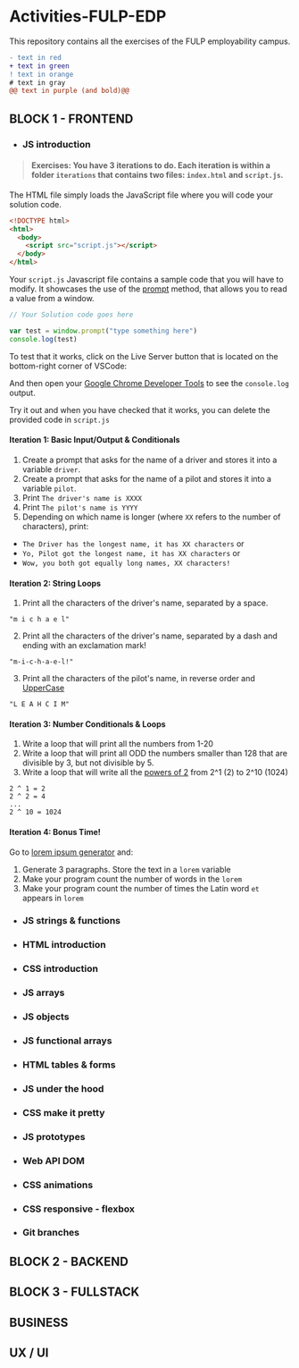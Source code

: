 # Activities-FULP-EDP
This repository contains all the exercises of the FULP employability campus.
```diff
- text in red
+ text in green
! text in orange
# text in gray
@@ text in purple (and bold)@@
```

## BLOCK 1 - FRONTEND
- ###  JS introduction
> #### Exercises: You have 3 iterations to do. Each iteration is within a folder `iterations` that contains two files: `index.html` and `script.js`.

The HTML file simply loads the JavaScript file where you will code your solution code.
```html
<!DOCTYPE html>
<html>
  <body>
    <script src="script.js"></script>
  </body>
</html>
```

Your `script.js` Javascript file contains a sample code that you will have to modify. It showcases the use of the [prompt](https://developer.mozilla.org/en-US/docs/Web/API/Window/prompt) method, that allows you to read a value from a window.
```js
// Your Solution code goes here

var test = window.prompt("type something here")
console.log(test)
```

To test that it works, click on the Live Server button that is located on the bottom-right corner of VSCode:

And then open your [Google Chrome Developer Tools](https://developers.google.com/web/tools/chrome-devtools/) to see the `console.log` output.

Try it out and when you have checked that it works, you can delete the provided code in `script.js`

#### Iteration 1: Basic Input/Output & Conditionals

1. Create a prompt that asks for the name of a driver and stores it into a variable `driver`.
1. Create a prompt that asks for the name of a pilot and stores it into a variable `pilot`.
1. Print `The driver's name is XXXX`
1. Print `The pilot's name is YYYY`
1. Depending on which name is longer (where `XX` refers to the number of characters), print:
  - `The Driver has the longest name, it has XX characters` or
  - `Yo, Pilot got the longest name, it has XX characters` or
  - `Wow, you both got equally long names, XX characters!`

#### Iteration 2: String Loops
1. Print all the characters of the driver's name, separated by a space.
```
"m i c h a e l"
```

2. Print all the characters of the driver's name, separated by a dash and ending with an exclamation mark!
```
"m-i-c-h-a-e-l!"
```

3. Print all the characters of the pilot's name, in reverse order and [UpperCase](https://developer.mozilla.org/en-US/docs/Web/JavaScript/Reference/Global_Objects/String/toUpperCase)
```
"L E A H C I M"
```

#### Iteration 3: Number Conditionals & Loops

1. Write a loop that will print all the numbers from 1-20
1. Write a loop that will print all ODD the numbers smaller than 128 that are divisible by 3, but not divisible by 5.
1. Write a loop that will write all the [powers of 2](https://www.varsitytutors.com/hotmath/hotmath_help/topics/exponent-tables-and-patterns) from 2^1 (2) to 2^10 (1024)
```
2 ^ 1 = 2
2 ^ 2 = 4
...
2 ^ 10 = 1024
```

#### Iteration 4: Bonus Time!
Go to [lorem ipsum generator](https://loremipsum.io) and:

1. Generate 3 paragraphs. Store the text in a `lorem` variable
1. Make your program count the number of words in the `lorem`
1. Make your program count the number of times the Latin word `et` appears in `lorem`


- ### JS strings & functions
- ### HTML introduction
- ### CSS introduction
- ### JS arrays
- ### JS objects
- ### JS functional arrays
- ### HTML tables & forms
- ### JS under the hood
- ### CSS make it pretty
- ### JS prototypes
- ### Web API DOM
- ### CSS animations 
- ### CSS responsive - flexbox
- ### Git branches

## BLOCK 2 - BACKEND
## BLOCK 3 - FULLSTACK
## BUSINESS
## UX / UI
